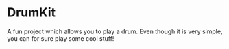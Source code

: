 # DrumKit
A fun project which allows you to play a drum. Even though it is very simple, you can for sure play some cool stuff! 
